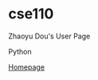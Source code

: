 # cse110
Zhaoyu Dou's User Page

Python

[Homepage](https://github.com/Littlekawayi233/cse110/blob/main/index.md)
